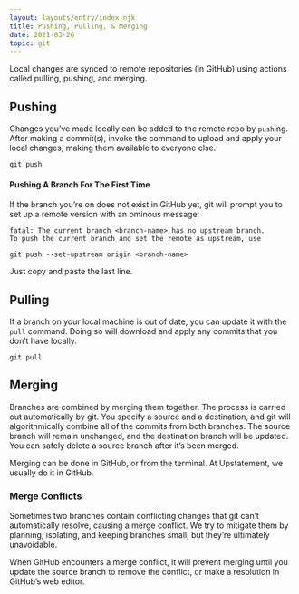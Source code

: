 ```yaml
---
layout: layouts/entry/index.njk
title: Pushing, Pulling, & Merging
date: 2021-03-26
topic: git
---
```


Local changes are synced to remote repositories (in GitHub) using actions called pulling, pushing, and merging.

## Pushing

Changes you’ve made locally can be added to the remote repo by `push`ing. After making a commit(s), invoke the command to upload and apply your local changes, making them available to everyone else.

```shell
git push
```

#### Pushing A Branch For The First Time

If the branch you’re on does not exist in GitHub yet, git will prompt you to set up a remote version with an ominous message:

```shell
fatal: The current branch <branch-name> has no upstream branch.
To push the current branch and set the remote as upstream, use

git push --set-upstream origin <branch-name>
```

Just copy and paste the last line.

## Pulling

If a branch on your local machine is out of date, you can update it with the `pull` command. Doing so will download and apply any commits that you don’t have locally.

```shell
git pull
```

## Merging

Branches are combined by merging them together. The process is carried out automatically by git. You specify a source and a destination, and git will algorithmically combine all of the commits from both branches. The source branch will remain unchanged, and the destination branch will be updated. You can safely delete a source branch after it’s been merged.

Merging can be done in GitHub, or from the terminal. At Upstatement, we usually do it in GitHub.

### Merge Conflicts

Sometimes two branches contain conflicting changes that git can’t automatically resolve, causing a merge conflict. We try to mitigate them by planning, isolating, and keeping branches small, but they’re ultimately unavoidable.

When GitHub encounters a merge conflict, it will prevent merging until you update the source branch to remove the conflict, or make a resolution in GitHub’s web editor.
